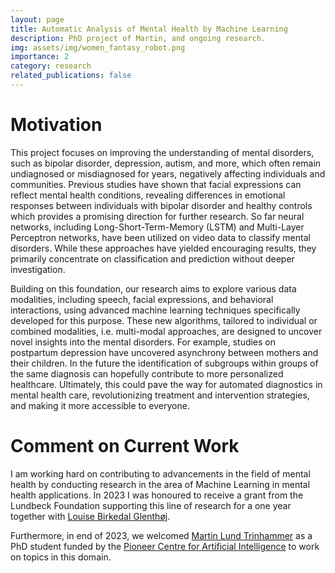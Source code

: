 ```yaml
---
layout: page
title: Automatic Analysis of Mental Health by Machine Learning
description: PhD project of Martin, and ongoing research.
img: assets/img/women_fantasy_robot.png
importance: 2
category: research
related_publications: false
---
```


# Motivation

This project focuses on improving the understanding of mental disorders, such as bipolar disorder, depression, autism, and more, which often remain undiagnosed or misdiagnosed for years, negatively affecting individuals and communities. 
Previous studies have shown that facial expressions can reflect mental health conditions, revealing differences in emotional responses between individuals with bipolar disorder and healthy controls which provides a promising direction for further research. So far neural networks, including Long-Short-Term-Memory (LSTM) and Multi-Layer Perceptron networks, have been utilized on video data to classify mental disorders. While these approaches have yielded encouraging results, they primarily concentrate on classification and prediction without deeper investigation.

Building on this foundation, our research aims to explore various data modalities, including speech, facial expressions, and behavioral interactions, using advanced machine learning techniques specifically developed for this purpose. These new algorithms, tailored to individual or combined modalities, i.e. multi-modal approaches, are designed to uncover novel insights into the mental disorders. For example, studies on postpartum depression have uncovered asynchrony between mothers and their children. 
In the future the identification of subgroups within groups of the same diagnosis can hopefully contribute to more personalized healthcare. Ultimately, this could pave the way for automated diagnostics in mental health care, revolutionizing treatment and intervention strategies, and making it more accessible to everyone. 


# Comment on Current Work

I am working hard on contributing to advancements in the field of mental health by conducting research in the area of Machine Learning in mental health applications. 
In 2023 I was honoured to receive a grant from the Lundbeck Foundation supporting this line of research for a one year together with [Louise Birkedal Glenthøj](https://research.regionh.dk/da/persons/louise-birkedal-glenth%C3%B8j). 

Furthermore, in end of 2023, we welcomed [Martin Lund Trinhammer](https://pure.itu.dk/da/persons/martin-lund-trinhammer) as a PhD student funded by the [Pioneer Centre for Artificial Intelligence](https://www.aicentre.dk/) to work on topics in this domain. 

